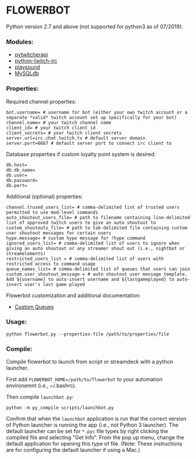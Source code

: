 # FLOWERBOT

Python version 2.7 and above (not supported for python3 as of 07/2019).

### Modules:
- [pytwitcherapi](https://pytwitcherapi.readthedocs.io/en/latest/userdoc/requests.html#api-requests)
- [python-twitch-irc](https://pypi.org/project/python-twitch-irc)
- [playsound](https://pythonbasics.org/python-play-sound/)
- [MySQLdb](http://mysql-python.sourceforge.net/MySQLdb.html)

### Properties:
Required channel properties:
```
bot.username= # username for bot (either your own twitch account or a separate *valid* twitch account set up specifically for your bot)
channel.name= # your twitch channel name
client_id= # your twitch client id
client_secrets= # your twitch client secrets
server.url=irc.chat.twitch.tv # default server domain
server.port=6667 # default server port to connect irc client to
```

Database properties if custom loyalty point system is desired:
```
db.host=
db.db_name=
db.user=
db.password=
db.port=
```

Additional (optional) properties:
```
channel.trused_users_list= # comma-delimited list of trusted users permitted to use mod-level commands
auto_shoutout_users_file= # path to filename containing line-delimited list of approved twitch users to give an auto shoutout to
custom_shoutouts_file= # path to tab-delimited file containing custom user shoutout messages for certain users
hype.message= # custom hype message for !hype command
ignored_users_list= # comma-delimited list of users to ignore when giving an auto shoutout or any streamer shout out (i.e., nightbot or streamelements)
restricted_users_list = # comma-delimited list of users with restricted access to command usage
queue_names_list= # comma-delimited list of queues that users can join
custom.user_shoutout_message = # auto shoutout user message template. Add ${username} to auto-insert username and ${lastgameplayed} to auto-insert user's last game played
```

Flowerbot customization and additional documentation:
- [Custom Queues](./docs/Queues.md)

### Usage:
```
python flowerbot.py --properties-file /path/to/properties/file
```

### Compile:
Compile flowerbot to launch from script or streamdeck with a python launcher.

First add `FLOWERBOT_HOME=/path/to/flowerbot` to your automation environemnt (i.e., ~/.bashrc).

Then compile `launchbot.py`:
```
python -m py_compile scripts/launchbot.py
```

Confirm that when the `launchbot` application is run that the correct version of Python launcher is running the app (i.e., not Python 3 launcher). The default launcher can be set for `*.pyc` file types by right clicking the compiled file and selecting "Get Info". From the pop up menu, change the default application for opening this type of file. (Note: These instructions are for configuring the default launcher if using a Mac.)
